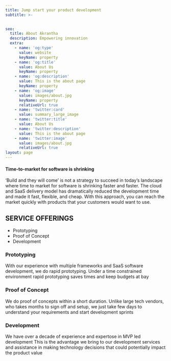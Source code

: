 ```yaml
---
title: Jump start your product development
subtitle: >-
  

seo:
  title: About Akrantha
  description: Empowering innovation
  extra:
    - name: 'og:type'
      value: website
      keyName: property
    - name: 'og:title'
      value: About Us
      keyName: property
    - name: 'og:description'
      value: This is the about page
      keyName: property
    - name: 'og:image'
      value: images/about.jpg
      keyName: property
      relativeUrl: true
    - name: 'twitter:card'
      value: summary_large_image
    - name: 'twitter:title'
      value: About Us
    - name: 'twitter:description'
      value: This is the about page
    - name: 'twitter:image'
      value: images/about.jpg
      relativeUrl: true
layout: page
---
```


#### Time-to-market for software is shrinking
‘Build and they will come’ is not a strategy to succeed in today’s landscape where time to market for software is shrinking faster and faster. The cloud and SaaS delivery model has dramatically reduced the development time and made it fast, flexible, and cheap. With this approach, you can reach the market quickly with products that your customers would want to use.



## SERVICE OFFERINGS

* Prototyping
* Proof of Concept
* Development

### Prototyping
With our experience with multiple frameworks and SaaS software development, we do rapid prototyping.
Under a time constrained environment rapid prototyping saves times and keep budgets at bay

### Proof of Concept
We do proof of concepts within a short duration. Unlike large tech vendors, who takes months to sign off and setup,
we just take few days to understand your requirements and start development sprints


### Development
We have over a decade of experience and expertose in MVP led development
This is the advantage we bring to our development services and assistance in making technology decisions
that could potentially impact the product value

